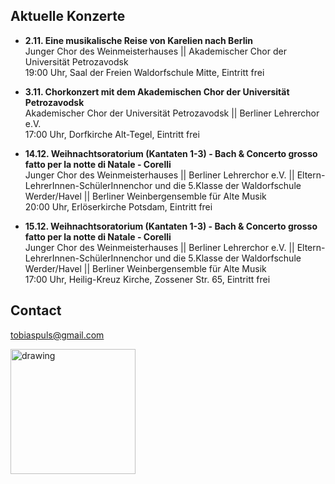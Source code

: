 ## Aktuelle Konzerte

* **2.11. Eine musikalische Reise von Karelien nach Berlin** <br>
Junger Chor des Weinmeisterhauses || Akademischer Chor der Universität Petrozavodsk <br>
19:00 Uhr, Saal der Freien Waldorfschule Mitte, Eintritt frei


* **3.11. Chorkonzert mit dem Akademischen Chor der Universität Petrozavodsk** <br>
Akademischer Chor der Universität Petrozavodsk || Berliner Lehrerchor e.V. <br>
17:00 Uhr, Dorfkirche Alt-Tegel, Eintritt frei


* **14.12. Weihnachtsoratorium (Kantaten 1-3) - Bach & Concerto grosso fatto per la notte di Natale - Corelli** <br>
Junger Chor des Weinmeisterhauses || Berliner Lehrerchor e.V. || Eltern-LehrerInnen-SchülerInnenchor und die 5.Klasse der Waldorfschule Werder/Havel || Berliner Weinbergensemble für Alte Musik <br>
20:00 Uhr, Erlöserkirche Potsdam, Eintritt frei


* **15.12. Weihnachtsoratorium (Kantaten 1-3) - Bach & Concerto grosso fatto per la notte di Natale - Corelli** <br>
Junger Chor des Weinmeisterhauses || Berliner Lehrerchor e.V. || Eltern-LehrerInnen-SchülerInnenchor und die 5.Klasse der Waldorfschule Werder/Havel || Berliner Weinbergensemble für Alte Musik <br>
17:00 Uhr, Heilig-Kreuz Kirche, Zossener Str. 65,  Eintritt frei

## Contact

<a href="mailto:tobiaspuls@gmail.com">tobiaspuls@gmail.com</a>

<img src="https://tobiaspuls.github.io/images/50.jpg" alt="drawing" width="200"/>
